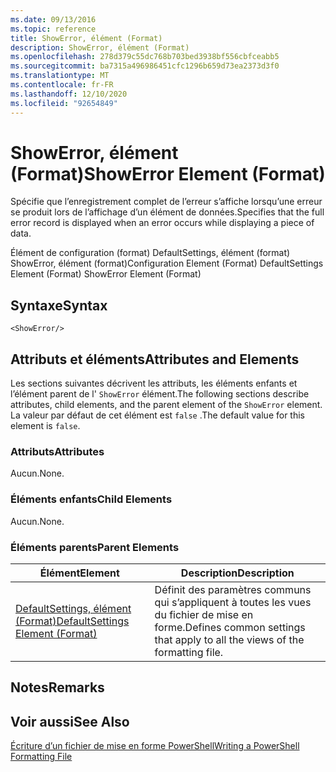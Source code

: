 ```yaml
---
ms.date: 09/13/2016
ms.topic: reference
title: ShowError, élément (Format)
description: ShowError, élément (Format)
ms.openlocfilehash: 278d379c55dc768b703bed3938bf556cbfceabb5
ms.sourcegitcommit: ba7315a496986451cfc1296b659d73ea2373d3f0
ms.translationtype: MT
ms.contentlocale: fr-FR
ms.lasthandoff: 12/10/2020
ms.locfileid: "92654849"
---
```

# <a name="showerror-element-format"></a><span data-ttu-id="6ccf7-103">ShowError, élément (Format)</span><span class="sxs-lookup"><span data-stu-id="6ccf7-103">ShowError Element (Format)</span></span>

<span data-ttu-id="6ccf7-104">Spécifie que l’enregistrement complet de l’erreur s’affiche lorsqu’une erreur se produit lors de l’affichage d’un élément de données.</span><span class="sxs-lookup"><span data-stu-id="6ccf7-104">Specifies that the full error record is displayed when an error occurs while displaying a piece of data.</span></span>

<span data-ttu-id="6ccf7-105">Élément de configuration (format) DefaultSettings, élément (format) ShowError, élément (format)</span><span class="sxs-lookup"><span data-stu-id="6ccf7-105">Configuration Element (Format) DefaultSettings Element (Format) ShowError Element (Format)</span></span>

## <a name="syntax"></a><span data-ttu-id="6ccf7-106">Syntaxe</span><span class="sxs-lookup"><span data-stu-id="6ccf7-106">Syntax</span></span>

```scr
<ShowError/>
```

## <a name="attributes-and-elements"></a><span data-ttu-id="6ccf7-107">Attributs et éléments</span><span class="sxs-lookup"><span data-stu-id="6ccf7-107">Attributes and Elements</span></span>

<span data-ttu-id="6ccf7-108">Les sections suivantes décrivent les attributs, les éléments enfants et l’élément parent de l' `ShowError` élément.</span><span class="sxs-lookup"><span data-stu-id="6ccf7-108">The following sections describe attributes, child elements, and the parent element of the `ShowError` element.</span></span> <span data-ttu-id="6ccf7-109">La valeur par défaut de cet élément est `false` .</span><span class="sxs-lookup"><span data-stu-id="6ccf7-109">The default value for this element is `false`.</span></span>

### <a name="attributes"></a><span data-ttu-id="6ccf7-110">Attributs</span><span class="sxs-lookup"><span data-stu-id="6ccf7-110">Attributes</span></span>

<span data-ttu-id="6ccf7-111">Aucun.</span><span class="sxs-lookup"><span data-stu-id="6ccf7-111">None.</span></span>

### <a name="child-elements"></a><span data-ttu-id="6ccf7-112">Éléments enfants</span><span class="sxs-lookup"><span data-stu-id="6ccf7-112">Child Elements</span></span>

<span data-ttu-id="6ccf7-113">Aucun.</span><span class="sxs-lookup"><span data-stu-id="6ccf7-113">None.</span></span>

### <a name="parent-elements"></a><span data-ttu-id="6ccf7-114">Éléments parents</span><span class="sxs-lookup"><span data-stu-id="6ccf7-114">Parent Elements</span></span>

|<span data-ttu-id="6ccf7-115">Élément</span><span class="sxs-lookup"><span data-stu-id="6ccf7-115">Element</span></span>|<span data-ttu-id="6ccf7-116">Description</span><span class="sxs-lookup"><span data-stu-id="6ccf7-116">Description</span></span>|
|-------------|-----------------|
|[<span data-ttu-id="6ccf7-117">DefaultSettings, élément (Format)</span><span class="sxs-lookup"><span data-stu-id="6ccf7-117">DefaultSettings Element (Format)</span></span>](./defaultsettings-element-format.md)|<span data-ttu-id="6ccf7-118">Définit des paramètres communs qui s’appliquent à toutes les vues du fichier de mise en forme.</span><span class="sxs-lookup"><span data-stu-id="6ccf7-118">Defines common settings that apply to all the views of the formatting file.</span></span>|

## <a name="remarks"></a><span data-ttu-id="6ccf7-119">Notes</span><span class="sxs-lookup"><span data-stu-id="6ccf7-119">Remarks</span></span>

## <a name="see-also"></a><span data-ttu-id="6ccf7-120">Voir aussi</span><span class="sxs-lookup"><span data-stu-id="6ccf7-120">See Also</span></span>

[<span data-ttu-id="6ccf7-121">Écriture d’un fichier de mise en forme PowerShell</span><span class="sxs-lookup"><span data-stu-id="6ccf7-121">Writing a PowerShell Formatting File</span></span>](./writing-a-powershell-formatting-file.md)
